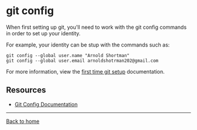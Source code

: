 # git config

When first setting up git, you'll need to work with the git config commands in order to set up your identity.

For example, your identity can be stup with the commands such as:

```
git config --global user.name "Arnold Shortman"
git config --global user.email arnoldshotrman202@gmail.com
```

For more information, view the [first time git setup](https://git-scm.com/book/en/v2/Getting-Started-First-Time-Git-Setup) documentation.

## Resources

- [Git Config Documentation](https://git-scm.com/docs/git-config)

---

[Back to home](../README.md)
